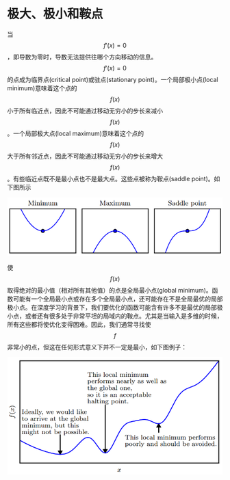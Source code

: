 # 极大、极小和鞍点

当 $$f'(x)=0$$ ，即导数为零时，导数无法提供往哪个方向移动的信息。 $$f'(x)=0$$ 的点成为临界点\(critical point\)或驻点\(stationary point\)。一个局部极小点\(local minimum\)意味着这个点的 $$f(x)$$ 小于所有临近点，因此不可能通过移动无穷小的步长来减小 $$f(x)$$。一个局部极大点\(local maximum\)意味着这个点的 $$f(x)$$大于所有邻近点，因此不可能通过移动无穷小的步长来增大 $$f(x)$$。有些临近点既不是最小点也不是最大点。这些点被称为鞍点\(saddle point\)。如下图所示

![](../../../.gitbook/assets/timline-jie-tu-20181220114450.png)

使 $$f(x)$$ 取得绝对的最小值（相对所有其他值）的点是全局最小点\(global minimum\)。函数可能有一个全局最小点或存在多个全局最小点，还可能存在不是全局最优的局部极小点。在深度学习的背景下，我们要优化的函数可能含有许多不是最优的局部极小点，或者还有很多处于非常平坦的局域内的鞍点。尤其是当输入是多维的时候，所有这些都将使优化变得困难。因此，我们通常寻找使 $$f$$ 非常小的点，但这在任何形式意义下并不一定是最小，如下图例子：

![](../../../.gitbook/assets/timline-jie-tu-20181220114809.png)



